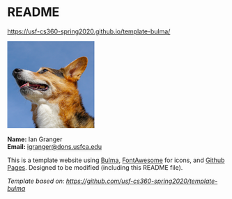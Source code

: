 # README

<https://usf-cs360-spring2020.github.io/template-bulma/>

![Profile Image](profile.png)

**Name:** Ian Granger  
**Email:** <igranger@dons.usfca.edu>

This is a template website using [Bulma](https://bulma.io/), [FontAwesome](https://origin.fontawesome.com/) for icons, and [Github Pages](). Designed to be modified (including this README file).

*Template based on: <https://github.com/usf-cs360-spring2020/template-bulma>*
